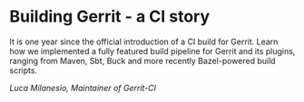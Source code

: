 # Building Gerrit - a CI story

It is one year since the official introduction of a CI build for Gerrit.
Learn how we implemented a fully featured build pipeline for Gerrit and
its plugins, ranging from Maven, Sbt, Buck and more recently Bazel-powered
build scripts.

*Luca Milanesio, Maintainer of Gerrit-CI* 
